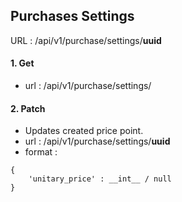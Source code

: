 ## Purchases Settings
URL : /api/v1/purchase/settings/__uuid__


#### 1. Get 
- url : /api/v1/purchase/settings/


#### 2. Patch
- Updates created price point.
- url : /api/v1/purchase/settings/__uuid__
- format : 
```
{
    'unitary_price' : __int__ / null
}
```